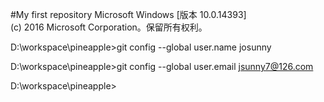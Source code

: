 #My first repository
Microsoft Windows [版本 10.0.14393]                                                                                           
(c) 2016 Microsoft Corporation。保留所有权利。                                                                                
                                                                                                                              
D:\workspace\pineapple>git config --global user.name josunny                                                                  
                                                                                                                              
D:\workspace\pineapple>git config --global user.email jsunny7@126.com                                                         
                                                                                                                              
D:\workspace\pineapple>   